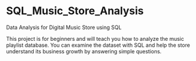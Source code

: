 # SQL_Music_Store_Analysis
Data Analysis for Digital Music Store using SQL

This project is for beginners and will teach you how to analyze the music playlist database. You can examine the dataset with SQL and help the store understand its business growth by answering simple questions.
